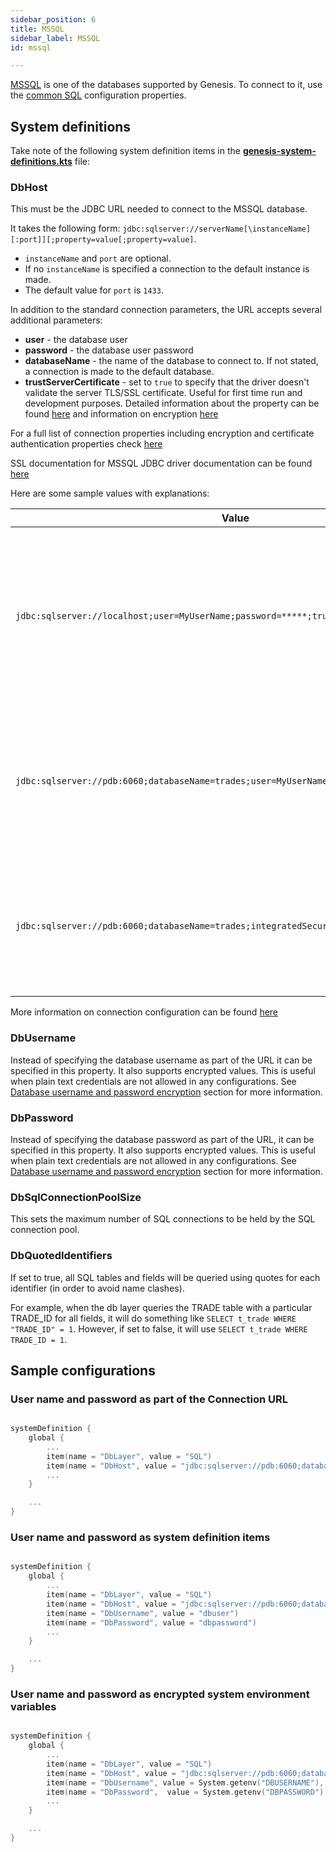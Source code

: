 ```yaml
---
sidebar_position: 6
title: MSSQL
sidebar_label: MSSQL
id: mssql

---
```



[MSSQL](https://www.microsoft.com/en-gb/sql-server/sql-server-2019) is one of the databases supported by Genesis. To connect to it, use the [common SQL](../sql) configuration properties.

## System definitions
Take note of the following system definition items in the [**genesis-system-definitions.kts**](/creating-applications/configure-runtime/system-definitions/) file:

### DbHost

This must be the JDBC URL needed to connect to the MSSQL database. 

It takes the following form: `jdbc:sqlserver://serverName[\instanceName][:port]][;property=value[;property=value]`. 

- `instanceName` and `port` are optional. 
- If no `instanceName` is specified a connection to the default instance is made.
- The default value for `port` is `1433`. 

In addition to the standard connection parameters, the URL accepts several additional parameters:
- **user** - the database user
- **password** - the database user password
- **databaseName** - the name of the database to connect to. If not stated, a connection is made to the default database.
- **trustServerCertificate** - set to `true` to specify that the driver doesn't validate the server TLS/SSL certificate. Useful for first time run and development purposes. Detailed information about the property can be found [here](https://docs.microsoft.com/en-us/sql/connect/jdbc/setting-the-connection-properties?view=sql-server-ver15) and information on encryption [here](https://docs.microsoft.com/en-us/sql/connect/jdbc/understanding-ssl-support?view=sql-server-ver15)

For a full list of connection properties including encryption and certificate authentication properties check [here](https://docs.microsoft.com/en-us/sql/connect/jdbc/setting-the-connection-properties?view=sql-server-ver15)

SSL documentation for MSSQL JDBC driver documentation can be found [here](https://github.com/Microsoft/mssql-jdbc/wiki/SSLProtocol)

Here are some sample values with explanations:


| Value   | Description   |
|----------|-------------|
| `jdbc:sqlserver://localhost;user=MyUserName;password=*****;trustServerCertificate=true;` | Connects to the default MSSQL database running on localhost using username and password and trusting the server certificate |
| `jdbc:sqlserver://pdb:6060;databaseName=trades;user=MyUserName;password=*****;` | Connects to MSSQL database named `trades` running on host `pdb` on port `6060` using username and password |
| `jdbc:sqlserver://pdb:6060;databaseName=trades;integratedSecurity=true;` | Connects to MSSQL database named `trades` running on host `pdb` on port `6060` using [integrated security](https://docs.microsoft.com/en-us/sql/connect/jdbc/setting-the-connection-properties?view=sql-server-ver15) |

More information on connection configuration can be found [here](https://docs.microsoft.com/en-us/sql/connect/jdbc/building-the-connection-url?view=sql-server-ver15)

### DbUsername
Instead of specifying the database username as part of the URL it can be specified in this property. It also supports encrypted values. This is useful when plain text credentials are not allowed in any configurations. See [Database username and password encryption](/creating-applications/configure-runtime/system-definitions/#items-defined) section for more information.

### DbPassword
Instead of specifying the database password as part of the URL, it can be specified in this property. It also supports encrypted values. This is useful when plain text credentials are not allowed in any configurations. See [Database username and password encryption](/creating-applications/configure-runtime/system-definitions/#items-defined) section for more information.

### DbSqlConnectionPoolSize
This sets the maximum number of SQL connections to be held by the SQL connection pool.

### DbQuotedIdentifiers

If set to true, all SQL tables and fields will be queried using quotes for each identifier (in order to avoid name clashes). 

For example, when the db layer queries the TRADE table with a particular TRADE_ID for all fields, it will do something like `SELECT t_trade WHERE "TRADE_ID" = 1`. However, if set to false, it will use `SELECT t_trade WHERE TRADE_ID = 1`.


## Sample configurations


### User name and password as part of the Connection URL

```kotlin

systemDefinition {
    global {
        ...
        item(name = "DbLayer", value = "SQL")
        item(name = "DbHost", value = "jdbc:sqlserver://pdb:6060;databaseName=trades;user=MyUserName;password=*****;")
        ...
    }

    ...
}
```

### User name and password as system definition items

```kotlin

systemDefinition {
    global {
        ...
        item(name = "DbLayer", value = "SQL")
        item(name = "DbHost", value = "jdbc:sqlserver://pdb:6060;databaseName=trades;")
        item(name = "DbUsername", value = "dbuser")
        item(name = "DbPassword", value = "dbpassword")
        ...
    }

    ...
}
```

### User name and password as encrypted system environment variables

```kotlin

systemDefinition {
    global {
        ...
        item(name = "DbLayer", value = "SQL")
        item(name = "DbHost", value = "jdbc:sqlserver://pdb:6060;databaseName=trades;")
        item(name = "DbUsername", value = System.getenv("DBUSERNAME"), encrypted = true)
        item(name = "DbPassword",  value = System.getenv("DBPASSWORD"), encrypted = true)
        ...
    }

    ...
}
```

